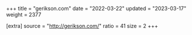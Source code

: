 +++
title = "gerikson.com"
date = "2022-03-22"
updated = "2023-03-17"
weight = 2377

[extra]
source = "http://gerikson.com/"
ratio = 41
size = 2
+++
